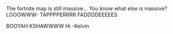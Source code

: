 The fortnite map is still massive...
You know what else is massive?
LOOOWWW-
TAPPPPERRRR FADDDDEEEEES

BOOYAH KSHAWWWW
Hi -Kelvin
